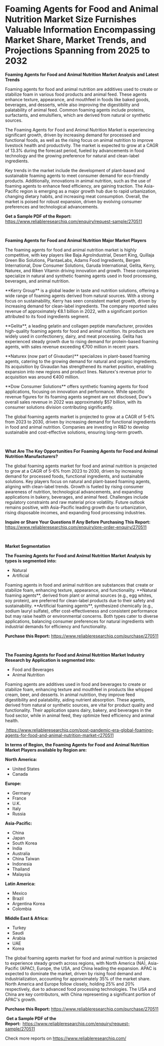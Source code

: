 <p><h1>Foaming Agents for Food and Animal Nutrition Market Size Furnishes Valuable Information Encompassing Market Share, Market Trends, and Projections Spanning from 2025 to 2032</h1></p><p><strong>Foaming Agents for Food and Animal Nutrition Market Analysis and Latest Trends</strong></p>
<p><p>Foaming agents for food and animal nutrition are additives used to create or stabilize foam in various food products and animal feed. These agents enhance texture, appearance, and mouthfeel in foods like baked goods, beverages, and desserts, while also improving the digestibility and palatability of animal feed. Common foaming agents include proteins, surfactants, and emulsifiers, which are derived from natural or synthetic sources.</p><p>The Foaming Agents for Food and Animal Nutrition Market is experiencing significant growth, driven by increasing demand for processed and functional foods, as well as the rising focus on animal nutrition to improve livestock health and productivity. The market is expected to grow at a CAGR of 13.3% during the forecast period, fueled by advancements in food technology and the growing preference for natural and clean-label ingredients.</p><p>Key trends in the market include the development of plant-based and sustainable foaming agents to meet consumer demand for eco-friendly products. Additionally, innovations in animal nutrition, such as the use of foaming agents to enhance feed efficiency, are gaining traction. The Asia-Pacific region is emerging as a major growth hub due to rapid urbanization, changing dietary habits, and increasing meat consumption. Overall, the market is poised for robust expansion, driven by evolving consumer preferences and technological advancements.</p></p>
<p><strong>Get a Sample PDF of the Report:&nbsp;</strong> <a href="https://www.reliableresearchiq.com/enquiry/request-sample/270511?utm_campaign=99&utm_medium=2&utm_source=Github&utm_content=ia&utm_term=21012025&utm_id=foaming-agents-for-food-and-animal-nutrition">https://www.reliableresearchiq.com/enquiry/request-sample/270511</a></p>
<p>&nbsp;</p>
<p><strong>Foaming Agents for Food and Animal Nutrition Major Market Players</strong></p>
<p><p>The foaming agents for food and animal nutrition market is highly competitive, with key players like Baja AgroIndustrial, Desert King, Quillaja Green Bio Solutions, PlantaeLabs, Adams Food Ingredients, Bergen International, Dow Consumer Solutions, Garuda International, Gelita, Kerry, Naturex, and Riken Vitamin driving innovation and growth. These companies specialize in natural and synthetic foaming agents used in food processing, beverages, and animal nutrition.</p><p>**Kerry Group** is a global leader in taste and nutrition solutions, offering a wide range of foaming agents derived from natural sources. With a strong focus on sustainability, Kerry has seen consistent market growth, driven by increasing demand for clean-label ingredients. The company reported sales revenue of approximately €8.1 billion in 2022, with a significant portion attributed to its food ingredients segment.</p><p>**Gelita**, a leading gelatin and collagen peptide manufacturer, provides high-quality foaming agents for food and animal nutrition. Its products are widely used in confectionery, dairy, and meat processing. Gelita has experienced steady growth due to rising demand for protein-based foaming agents, with sales revenue exceeding €700 million in recent years.</p><p>**Naturex (now part of Givaudan)** specializes in plant-based foaming agents, catering to the growing demand for natural and organic ingredients. Its acquisition by Givaudan has strengthened its market position, enabling expansion into new regions and product lines. Naturex's revenue prior to acquisition was around €400 million.</p><p>**Dow Consumer Solutions** offers synthetic foaming agents for food applications, focusing on innovation and performance. While specific revenue figures for its foaming agents segment are not disclosed, Dow's overall sales revenue in 2022 was approximately $57 billion, with its consumer solutions division contributing significantly.</p><p>The global foaming agents market is projected to grow at a CAGR of 5-6% from 2023 to 2030, driven by increasing demand for functional ingredients in food and animal nutrition. Companies are investing in R&D to develop sustainable and cost-effective solutions, ensuring long-term growth.</p></p>
<p>&nbsp;</p>
<p><strong>What Are The Key Opportunities For Foaming Agents for Food and Animal Nutrition Manufacturers?</strong></p>
<p><p>The global foaming agents market for food and animal nutrition is projected to grow at a CAGR of 5-6% from 2023 to 2030, driven by increasing demand for processed foods, functional ingredients, and sustainable solutions. Key players focus on natural and plant-based foaming agents, aligning with clean-label trends. Growth is fueled by rising consumer awareness of nutrition, technological advancements, and expanding applications in bakery, beverages, and animal feed. Challenges include regulatory constraints and raw material price volatility. Future outlook remains positive, with Asia-Pacific leading growth due to urbanization, rising disposable incomes, and expanding food processing industries.</p></p>
<p><strong>Inquire or Share Your Questions If Any Before Purchasing This Report:</strong> <a href="https://www.reliableresearchiq.com/enquiry/pre-order-enquiry/270511?utm_campaign=99&utm_medium=2&utm_source=Github&utm_content=ia&utm_term=21012025&utm_id=foaming-agents-for-food-and-animal-nutrition">https://www.reliableresearchiq.com/enquiry/pre-order-enquiry/270511</a></p>
<p>&nbsp;</p>
<p><strong>Market Segmentation</strong></p>
<p><strong>The Foaming Agents for Food and Animal Nutrition Market Analysis by types is segmented into:</strong></p>
<p><ul><li>Natural</li><li>Artificial</li></ul></p>
<p><p>Foaming agents in food and animal nutrition are substances that create or stabilize foam, enhancing texture, appearance, and functionality. **Natural foaming agents**, derived from plant or animal sources (e.g., egg whites, soy protein), are preferred for clean-label products due to their safety and sustainability. **Artificial foaming agents**, synthesized chemically (e.g., sodium lauryl sulfate), offer cost-effectiveness and consistent performance but may raise health or environmental concerns. Both types cater to diverse applications, balancing consumer preferences for natural ingredients with industrial demands for efficiency and functionality.</p></p>
<p><strong>Purchase this Report:&nbsp;</strong><a href="https://www.reliableresearchiq.com/purchase/270511?utm_campaign=99&utm_medium=2&utm_source=Github&utm_content=ia&utm_term=21012025&utm_id=foaming-agents-for-food-and-animal-nutrition">https://www.reliableresearchiq.com/purchase/270511</a></p>
<p>&nbsp;</p>
<p><strong>The Foaming Agents for Food and Animal Nutrition Market Industry Research by Application is segmented into:</strong></p>
<p><ul><li>Food and Beverages</li><li>Animal Nutrition</li></ul></p>
<p><p>Foaming agents are additives used in food and beverages to create or stabilize foam, enhancing texture and mouthfeel in products like whipped cream, beer, and desserts. In animal nutrition, they improve feed digestibility and palatability, aiding nutrient absorption. These agents, derived from natural or synthetic sources, are vital for product quality and functionality. Their application spans dairy, bakery, and beverages in the food sector, while in animal feed, they optimize feed efficiency and animal health.</p></p>
<p><a href="https://www.reliableresearchiq.com/post-pandemic-era-global-foaming-agents-for-food-and-animal-nutrition-market-r270511?utm_campaign=99&utm_medium=2&utm_source=Github&utm_content=ia&utm_term=21012025&utm_id=foaming-agents-for-food-and-animal-nutrition">&nbsp;https://www.reliableresearchiq.com/post-pandemic-era-global-foaming-agents-for-food-and-animal-nutrition-market-r270511</a></p>
<p><strong>In terms of Region, the Foaming Agents for Food and Animal Nutrition Market Players available by Region are:</strong></p>
<p>
    <p> <strong> North America: </strong>
        <ul>
            <li>United States</li>
            <li>Canada</li>
        </ul>
        </p> 
    <p> <strong> Europe: </strong>
        <ul>
            <li>Germany</li>
            <li>France</li>
            <li>U.K.</li>
            <li>Italy</li>
            <li>Russia</li>
        </ul>
        </p> 
    <p> <strong> Asia-Pacific: </strong>
        <ul>
            <li>China</li>
            <li>Japan</li>
            <li>South Korea</li>
            <li>India</li>
            <li>Australia</li>
            <li>China Taiwan</li>
            <li>Indonesia</li>
            <li>Thailand</li>
            <li>Malaysia</li>
        </ul>
        </p> 
    <p> <strong> Latin America: </strong>
        <ul>
            <li>Mexico</li>
            <li>Brazil</li>
            <li>Argentina Korea</li>
            <li>Colombia</li>
        </ul>
        </p> 
    <p> <strong> Middle East & Africa: </strong>
        <ul>
            <li>Turkey</li>
            <li>Saudi</li>
            <li>Arabia</li>
            <li>UAE</li>
            <li>Korea</li>
        </ul>
    </p>
    </p>
<p><p>The global foaming agents market for food and animal nutrition is projected to experience steady growth across regions, with North America (NA), Asia-Pacific (APAC), Europe, the USA, and China leading the expansion. APAC is expected to dominate the market, driven by rising food demand and industrialization, accounting for approximately 35% of the market share. North America and Europe follow closely, holding 25% and 20% respectively, due to advanced food processing technologies. The USA and China are key contributors, with China representing a significant portion of APAC's growth.</p></p>
<p><strong>Purchase this Report: </strong><a href="https://www.reliableresearchiq.com/purchase/270511?utm_campaign=99&utm_medium=2&utm_source=Github&utm_content=ia&utm_term=21012025&utm_id=foaming-agents-for-food-and-animal-nutrition">https://www.reliableresearchiq.com/purchase/270511</a></p>
<p>&nbsp;<strong>Get a Sample PDF of the Report:&nbsp;&nbsp;</strong><a href="https://www.reliableresearchiq.com/enquiry/request-sample/270511?utm_campaign=99&utm_medium=2&utm_source=Github&utm_content=ia&utm_term=21012025&utm_id=foaming-agents-for-food-and-animal-nutrition">https://www.reliableresearchiq.com/enquiry/request-sample/270511</a></p>
<p><strong></strong></p>
<p>Check more reports on <a href="https://www.reliableresearchiq.com/?utm_campaign=99&utm_medium=2&utm_source=Github&utm_content=ia&utm_term=21012025&utm_id=foaming-agents-for-food-and-animal-nutrition">https://www.reliableresearchiq.com/</a></p>